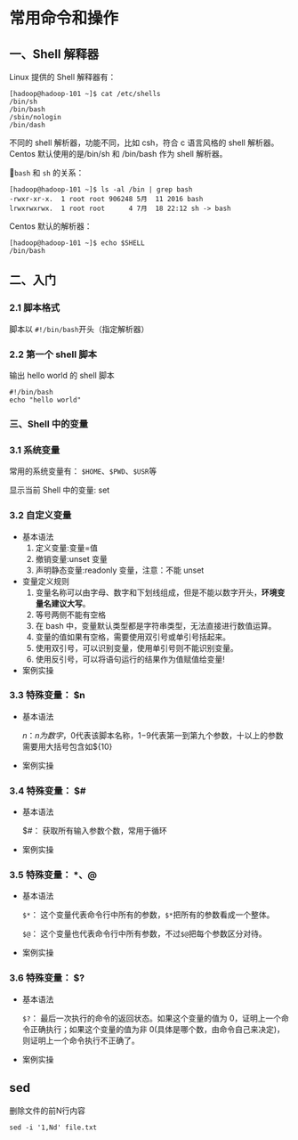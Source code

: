 # 常用命令和操作

## 一、Shell 解释器

Linux 提供的 Shell 解释器有：

```shell
[hadoop@hadoop-101 ~]$ cat /etc/shells
/bin/sh
/bin/bash
/sbin/nologin
/bin/dash
```

不同的 shell 解析器，功能不同，比如 csh，符合 c 语言风格的 shell 解析器。Centos 默认使用的是/bin/sh 和 /bin/bash 作为 shell 解析器。

`bash` 和 `sh` 的关系：

```shell
[hadoop@hadoop-101 ~]$ ls -al /bin | grep bash
-rwxr-xr-x.  1 root root 906248 5月  11 2016 bash
lrwxrwxrwx.  1 root root      4 7月  18 22:12 sh -> bash
```

Centos 默认的解析器：

```shell
[hadoop@hadoop-101 ~]$ echo $SHELL
/bin/bash
```

## 二、入门

### 2.1 脚本格式

脚本以 `#!/bin/bash`开头（指定解析器）

### 2.2 第一个 shell 脚本

输出 hello world 的 shell 脚本

``````shell
#!/bin/bash
echo "hello world"
``````

### 三、Shell 中的变量

### 3.1 系统变量

常用的系统变量有： `$HOME`、`$PWD`、`$USR`等

显示当前 Shell 中的变量: set

### 3.2 自定义变量

* 基本语法
  1. 定义变量:变量=值
  2. 撤销变量:unset 变量
  3. 声明静态变量:readonly 变量，注意：不能 unset
* 变量定义规则
  1. 变量名称可以由字母、数字和下划线组成，但是不能以数字开头，**环境变量名建议大写**。
  2. 等号两侧不能有空格
  3. 在 bash 中，变量默认类型都是字符串类型，无法直接进行数值运算。
  4. 变量的值如果有空格，需要使用双引号或单引号括起来。
  5. 使用双引号，可以识别变量，使用单引号则不能识别变量。
  6. 使用反引号，可以将语句运行的结果作为值赋值给变量!
* 案例实操

### 3.3 特殊变量： $n

* 基本语法

  $n ： n为数字，$0代表该脚本名称，$1-$9代表第一到第九个参数，十以上的参数需要用大括号包含如${10}

* 案例实操

### 3.4 特殊变量： $#

* 基本语法

  $#： 获取所有输入参数个数，常用于循环

* 案例实操

### 3.5 特殊变量： $*、$@

* 基本语法

  `$*`： 这个变量代表命令行中所有的参数，`$*`把所有的参数看成一个整体。

  `$@`： 这个变量也代表命令行中所有参数，不过`$@`把每个参数区分对待。

* 案例实操

### 3.6 特殊变量： $?

* 基本语法

  `$?`： 最后一次执行的命令的返回状态。如果这个变量的值为 0，证明上一个命令正确执行；如果这个变量的值为非 0(具体是哪个数，由命令自己来决定)，则证明上一个命令执行不正确了。

* 案例实操

## sed

删除文件的前N行内容
```shell
sed -i '1,Nd' file.txt
```

